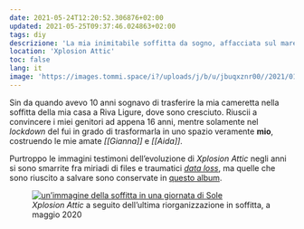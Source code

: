 ```yaml
---
date: 2021-05-24T12:20:52.306876+02:00
updated: 2021-05-25T09:37:46.024863+02:00
tags: diy
descrizione: 'La mia inimitabile soffitta da sogno, affacciata sul mare di Riva Ligure'
location: 'Xplosion Attic'
toc: false
lang: it
image: 'https://images.tommi.space/i?/uploads/j/b/u/jbuqxznr00//2021/01/15/20210115115209-67743c90-me.jpg'
---
```

Sin da quando avevo 10 anni sognavo di trasferire la mia cameretta nella soffitta della mia casa a Riva Ligure, dove sono cresciuto.  Riuscii a convincere i miei genitori ad appena 16 anni, mentre solamente nel *lockdown* del fui in grado di trasformarla in uno spazio veramente **mio**, costruendo le mie amate *[[Gianna]]* e *[[Aida]]*.

Purtroppo le immagini testimoni dell’evoluzione di *Xplosion Attic* negli anni si sono smarrite fra miriadi di files e traumatici [*data loss*](/storage#data-loss 'Narrazione dei miei data loss'), ma quelle che sono riuscito a salvare sono conservate in [questo album][Xplosion Attic Pictures].

[Xplosion Attic Pictures]: https://images.tommi.space/index?/category/attic 'Xplosion Attic Pictures'

<figure>
	<a href='https://images.tommi.space/index?/category/attic' title='Raccolta di immagini di Xplosion Attic' target='_blank'>
		<img src='https://images.tommi.space/i?/uploads/j/b/u/jbuqxznr00//2021/01/15/20210115115209-67743c90-me.jpg' alt='un’immagine della soffitta in una giornata di Sole' title='ma quanto è bella' />
	</a>
	<figcaption><cite>Xplosion Attic</cite> a seguito dell’ultima riorganizzazione in soffitta, a maggio 2020</figcaption>
</figure>